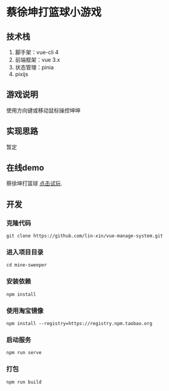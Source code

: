 # 蔡徐坤打篮球小游戏

## 技术栈

1. 脚手架：vue-cli 4
2. 前端框架：vue 3.x
3. 状态管理：pinia
4. pixijs

## 游戏说明
使用方向键或移动鼠标操控坤坤

## 实现思路
暂定

## 在线demo
蔡徐坤打篮球 [点击试玩](https://czj0923.github.io/cxk-play-baseketball/dist).

## 开发
### 克隆代码
```
git clone https://github.com/lin-xin/vue-manage-system.git
```
### 进入项目目录
```
cd mine-sweeper
```
### 安装依赖
```
npm install
```
### 使用淘宝镜像
```
npm install --registry=https://registry.npm.taobao.org
```
### 启动服务
```
npm run serve
```
### 打包
```
npm run build
```

